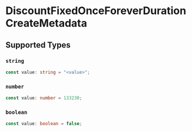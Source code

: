 # DiscountFixedOnceForeverDurationCreateMetadata


## Supported Types

### `string`

```typescript
const value: string = "<value>";
```

### `number`

```typescript
const value: number = 133230;
```

### `boolean`

```typescript
const value: boolean = false;
```


